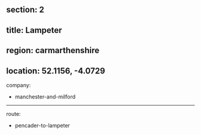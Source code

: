 section: 2
----
title: Lampeter
----
region: carmarthenshire
----
location: 52.1156, -4.0729
----
company:
- manchester-and-milford
----
route:
- pencader-to-lampeter
